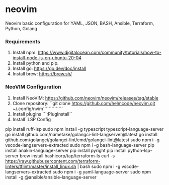# neovim
Neovim basic configuration for YAML, JSON, BASH, Ansible, Terraform, Python, Golang


### Requirements
1. Install npm: https://www.digitalocean.com/community/tutorials/how-to-install-node-js-on-ubuntu-20-04
2. Install python and pip.
3. Install go: https://go.dev/doc/install
4. Install brew: https://brew.sh/


### NeoVIM Configuration
1. Install NeoVIM: [](sadasiiaisdsjççç[]asds[]sadsd:)https://github.com/neovim/neovim/releases/tag/stable
2. Clone repository: ``git clone https://github.com/helmcode/neovim.git ~/.config/nvim``````````````
3. Install plugins ```:PlugInstall``
4. Install` LSP Config

pip install ruff-lsp
sudo npm install -g typescript typescript-language-server
go install github.com/nametake/golangci-lint-langserver@latest
go install github.com/golangci/golangci-lint/cmd/golangci-lint@latest
sudo npm i -g vscode-langservers-extracted
sudo npm i -g bash-language-server
pip install anakin-language-server
pip install pyright
pip install python-lsp-server
brew install hashicorp/tap/terraform-ls
curl -s https://raw.githubusercontent.com/terraform-linters/tflint/master/install_linux.sh | bash
sudo npm i -g vscode-langservers-extracted
sudo npm i -g yaml-language-server
sudo npm install -g @ansible/ansible-language-server
